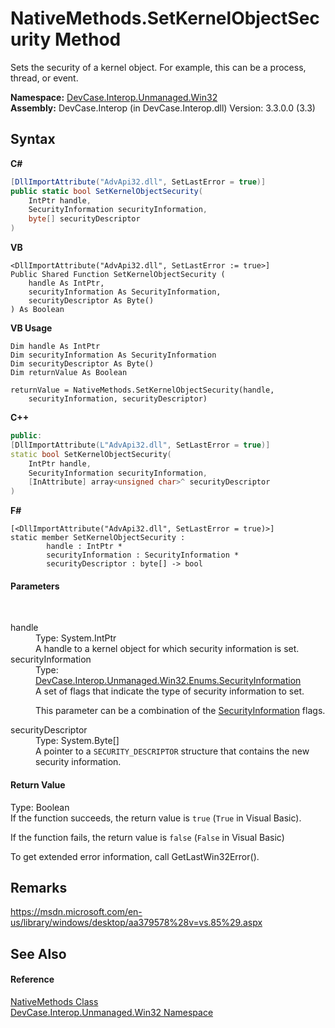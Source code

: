 # NativeMethods.SetKernelObjectSecurity Method 
 

Sets the security of a kernel object. For example, this can be a process, thread, or event.

**Namespace:**&nbsp;<a href="N_DevCase_Interop_Unmanaged_Win32">DevCase.Interop.Unmanaged.Win32</a><br />**Assembly:**&nbsp;DevCase.Interop (in DevCase.Interop.dll) Version: 3.3.0.0 (3.3)

## Syntax

**C#**<br />
``` C#
[DllImportAttribute("AdvApi32.dll", SetLastError = true)]
public static bool SetKernelObjectSecurity(
	IntPtr handle,
	SecurityInformation securityInformation,
	byte[] securityDescriptor
)
```

**VB**<br />
``` VB
<DllImportAttribute("AdvApi32.dll", SetLastError := true>]
Public Shared Function SetKernelObjectSecurity ( 
	handle As IntPtr,
	securityInformation As SecurityInformation,
	securityDescriptor As Byte()
) As Boolean
```

**VB Usage**<br />
``` VB Usage
Dim handle As IntPtr
Dim securityInformation As SecurityInformation
Dim securityDescriptor As Byte()
Dim returnValue As Boolean

returnValue = NativeMethods.SetKernelObjectSecurity(handle, 
	securityInformation, securityDescriptor)
```

**C++**<br />
``` C++
public:
[DllImportAttribute(L"AdvApi32.dll", SetLastError = true)]
static bool SetKernelObjectSecurity(
	IntPtr handle, 
	SecurityInformation securityInformation, 
	[InAttribute] array<unsigned char>^ securityDescriptor
)
```

**F#**<br />
``` F#
[<DllImportAttribute("AdvApi32.dll", SetLastError = true)>]
static member SetKernelObjectSecurity : 
        handle : IntPtr * 
        securityInformation : SecurityInformation * 
        securityDescriptor : byte[] -> bool 

```


#### Parameters
&nbsp;<dl><dt>handle</dt><dd>Type: System.IntPtr<br />A handle to a kernel object for which security information is set.</dd><dt>securityInformation</dt><dd>Type: <a href="T_DevCase_Interop_Unmanaged_Win32_Enums_SecurityInformation">DevCase.Interop.Unmanaged.Win32.Enums.SecurityInformation</a><br />A set of flags that indicate the type of security information to set. 

 This parameter can be a combination of the <a href="T_DevCase_Interop_Unmanaged_Win32_Enums_SecurityInformation">SecurityInformation</a> flags.</dd><dt>securityDescriptor</dt><dd>Type: System.Byte[]<br />A pointer to a `SECURITY_DESCRIPTOR` structure that contains the new security information.</dd></dl>

#### Return Value
Type: Boolean<br />If the function succeeds, the return value is `true` (`True` in Visual Basic). 

 If the function fails, the return value is `false` (`False` in Visual Basic)

 To get extended error information, call GetLastWin32Error().

## Remarks
<a href="https://msdn.microsoft.com/en-us/library/windows/desktop/aa379578%28v=vs.85%29.aspx" target="_blank">https://msdn.microsoft.com/en-us/library/windows/desktop/aa379578%28v=vs.85%29.aspx</a>

## See Also


#### Reference
<a href="T_DevCase_Interop_Unmanaged_Win32_NativeMethods">NativeMethods Class</a><br /><a href="N_DevCase_Interop_Unmanaged_Win32">DevCase.Interop.Unmanaged.Win32 Namespace</a><br />